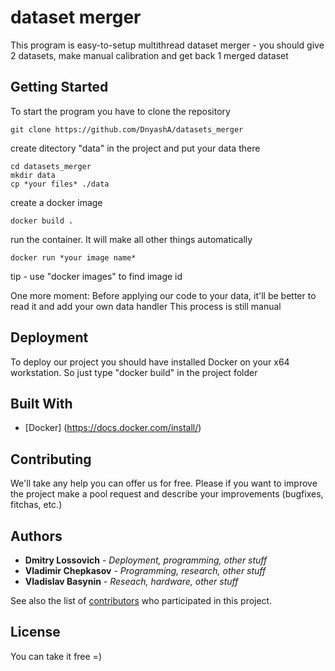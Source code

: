 # dataset merger

This program is easy-to-setup multithread dataset merger - you should give 2 datasets, make manual calibration and get back 1 merged dataset

## Getting Started

To start the program you have to clone the repository
```
git clone https://github.com/DnyashA/datasets_merger
```
create ditectory "data" in the project and put your data there
```
cd datasets_merger
mkdir data
cp *your files* ./data
```
create a docker image
```
docker build .
```
run the container. It will make all other things automatically
```
docker run *your image name*
```
tip - use "docker images" to find image id

One more moment:
Before applying our code to your data, it'll be better to read it and add your own data handler
This process is still manual

## Deployment

To deploy our project you should have installed Docker on your x64 workstation.
So just type "docker build" in the project folder

## Built With

* [Docker] (https://docs.docker.com/install/)

## Contributing

We'll take any help you can offer us for free. Please if you want to improve the project make a pool request and describe your improvements (bugfixes, fitchas, etc.)


## Authors

* **Dmitry Lossovich** - *Deployment, programming, other stuff*
* **Vladimir Chepkasov** - *Programming, research, other stuff*
* **Vladislav Basynin** - *Reseach, hardware, other stuff*

See also the list of [contributors](https://github.com/DnyashA/datasets_merger/graphs/contributors) who participated in this project.

## License

You can take it free =)